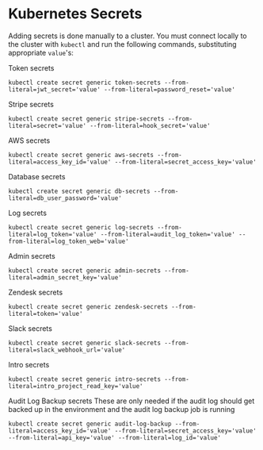 # Kubernetes Secrets

Adding secrets is done manually to a cluster. You must connect locally to the cluster with `kubectl` and run the following commands, substituting appropriate `value`'s:

Token secrets
```
kubectl create secret generic token-secrets --from-literal=jwt_secret='value' --from-literal=password_reset='value'
```

Stripe secrets
```
kubectl create secret generic stripe-secrets --from-literal=secret='value' --from-literal=hook_secret='value'
```

AWS secrets
```
kubectl create secret generic aws-secrets --from-literal=access_key_id='value' --from-literal=secret_access_key='value'
```

Database secrets
```
kubectl create secret generic db-secrets --from-literal=db_user_password='value'
```

Log secrets
```
kubectl create secret generic log-secrets --from-literal=log_token='value' --from-literal=audit_log_token='value' --from-literal=log_token_web='value'
```

Admin secrets
```
kubectl create secret generic admin-secrets --from-literal=admin_secret_key='value'
```

Zendesk secrets
```
kubectl create secret generic zendesk-secrets --from-literal=token='value'
```

Slack secrets
```
kubectl create secret generic slack-secrets --from-literal=slack_webhook_url='value'
```

Intro secrets
```
kubectl create secret generic intro-secrets --from-literal=intro_project_read_key='value'
```

Audit Log Backup secrets
These are only needed if the audit log should get backed up in the environment and the audit log backup job is running
```
kubectl create secret generic audit-log-backup --from-literal=access_key_id='value' --from-literal=secret_access_key='value' --from-literal=api_key='value' --from-literal=log_id='value'
```
